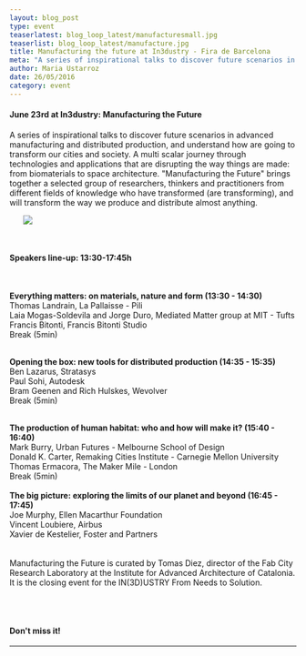 ```yaml
---
layout: blog_post
type: event
teaserlatest: blog_loop_latest/manufacturesmall.jpg
teaserlist: blog_loop_latest/manufacture.jpg
title: Manufacturing the future at In3dustry - Fira de Barcelona
meta: "A series of inspirational talks to discover future scenarios in advanced manufacturing and distributed production, and understand how are going to transform our cities and society. Check out all the speakers involved"
author: Maria Ustarroz
date: 26/05/2016
category: event
---
```



<h4>June 23rd at In3dustry: Manufacturing the Future</h4>


A series of inspirational talks to discover future scenarios in advanced manufacturing and distributed production, and understand how are going to transform our cities and society. A multi scalar journey through technologies and applications that are disrupting the way things are made: from biomaterials to space architecture. "Manufacturing the Future" brings together a selected group of researchers, thinkers and practitioners from different fields of knowledge who have transformed (are transforming), and will transform the way we produce and distribute almost anything.
<br>



<ul><img src= "http://www.fablabbcn.org/img/blog/blog_loop_latest/manufacture.jpg" align="middle"></ul>



<br>
<h4>Speakers line-up: 13:30-17:45h</h4><br>

<b>Everything matters: on materials, nature and form (13:30 - 14:30)</b><br>
Thomas Landrain, La Pallaisse -  Pili<br>
Laia Mogas-Soldevila and Jorge Duro, Mediated Matter group at MIT - Tufts<br>
Francis Bitonti, Francis Bitonti Studio <br>
Break (5min)<br>
<br>

<b>Opening the box: new tools for distributed production (14:35 - 15:35)</b><br>
Ben Lazarus, Stratasys <br>
Paul Sohi, Autodesk <br>
Bram Geenen and Rich Hulskes, Wevolver<br>
Break (5min)<br>
<br>




<b>The production of human habitat: who and how will make it? (15:40 - 16:40)</b><br>
Mark Burry, Urban Futures - Melbourne School of Design<br>
Donald K. Carter, Remaking Cities Institute - Carnegie Mellon University<br>
Thomas Ermacora, The Maker Mile - London<br>
Break (5min)<br>
<br>
<b>The big picture: exploring the limits of our planet and beyond (16:45 - 17:45)</b><br>
Joe Murphy, Ellen Macarthur Foundation<br>
Vincent Loubiere, Airbus<br>
Xavier de Kestelier, Foster and Partners<br>
<br>
<br>
Manufacturing the Future is curated by Tomas Diez, director of the Fab City Research Laboratory at the Institute for Advanced Architecture of Catalonia. It is the closing event for the IN(3D)USTRY From Needs to Solution.<br>
<br>

<br>
<h4>Don't miss it!</h4>


---